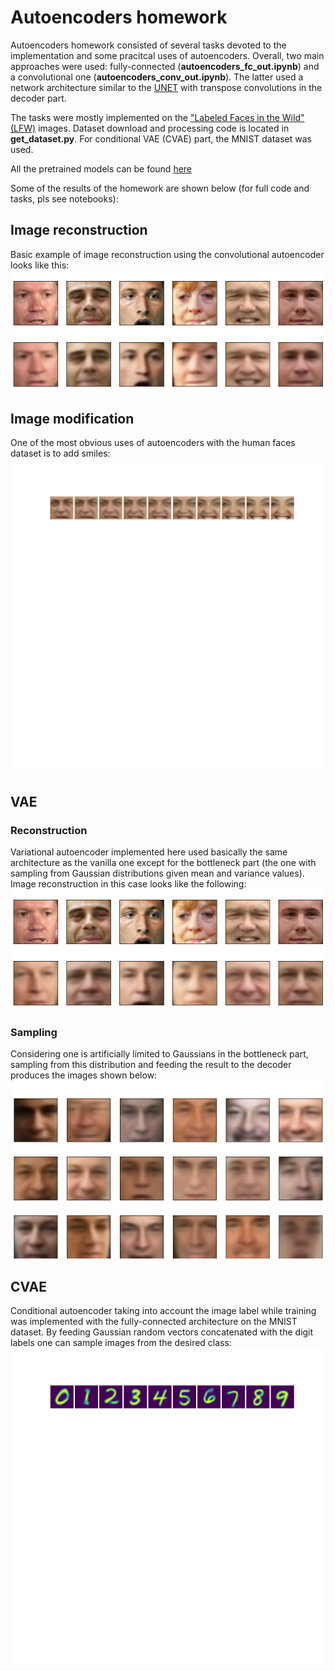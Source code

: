 # Autoencoders homework

Autoencoders homework consisted of several tasks devoted to the implementation and some pracitcal uses of autoencoders. Overall, two main approaches were used: fully-connected (__autoencoders_fc_out.ipynb__) and a convolutional one (__autoencoders_conv_out.ipynb__). The latter used a network architecture similar to the [UNET](https://arxiv.org/pdf/1505.04597.pdf) with transpose convolutions in the decoder part.

The tasks were mostly implemented on the ["Labeled Faces in the Wild" (LFW)](http://vis-www.cs.umass.edu/lfw/) images. Dataset download and processing code is located in __get_dataset.py__. For conditional VAE (CVAE) part, the MNIST dataset was used.

All the pretrained models can be found [here](https://drive.google.com/drive/folders/1Q7_QauAFNQJGl8OlM9pt5LAWSqFDr0RD?usp=sharing)

Some of the results of the homework are shown below (for full code and tasks, pls see notebooks):

## Image reconstruction
Basic example of image reconstruction using the convolutional autoencoder looks like this:
![ini](output/conv_vanilla/conv_example_0.png)
![reconstruction](output/conv_vanilla/conv_example_1.png)  

## Image modification
One of the most obvious uses of autoencoders with the human faces dataset is to add smiles:
![to_smile](output/conv_vanilla/to_smile_conv.png)

## VAE

### Reconstruction
Variational autoencoder implemented here used basically the same architecture as the vanilla one except for the bottleneck part (the one with sampling from Gaussian distributions given mean and variance values). Image reconstruction in this case looks like the following:
![ini](output/conv_vae/conv_vae_example_0.png)
![reconstruction](output/conv_vae/conv_vae_example_1.png)  

### Sampling
Considering one is artificially limited to Gaussians in the bottleneck part, sampling from this distribution and feeding the result to the decoder produces the images shown below:
![sampling](output/conv_vae/sample_conv_vae.png)  

## CVAE
Conditional autoencoder taking into account the image label while training was implemented with the fully-connected architecture on the MNIST dataset. By feeding Gaussian random vectors concatenated with the digit labels one can sample images from the desired class:
![cvae_sampling](output/cvae/cvae_all_digits.png)  







